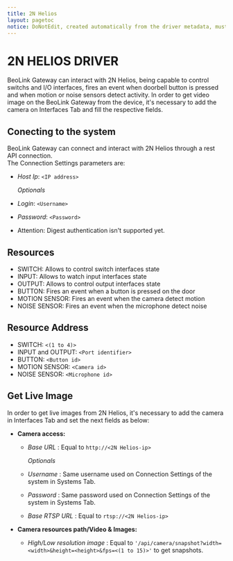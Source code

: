 ```yaml
---
title: 2N Helios
layout: pagetoc
notice: DoNotEdit, created automatically from the driver metadata, must be updated on the driver itself
---
```

2N HELIOS DRIVER
================

BeoLink Gateway can interact with 2N Helios, being capable to control switchs and I/O interfaces, fires an event when doorbell button is pressed and when motion or noise sensors detect activity.
In order to get video image on the BeoLink Gateway from the device, it's necessary to add the camera on Interfaces Tab and fill the respective fields.

Conecting to the system
-----------------------
  
BeoLink Gateway can connect and interact with 2N Helios through a rest API connection.  
The Connection Settings parameters are:

* *Host Ip*: ```<IP address>```

    *Optionals*
* *Login*: ```<Username>```
* *Password*: ```<Password>```

+ Attention: Digest authentication isn't supported yet.
  
Resources
---------
  
  + SWITCH: Allows to control switch interfaces state
  + INPUT: Allows to watch input interfaces state
  + OUTPUT: Allows to control output interfaces state
  + BUTTON: Fires an event when a button is pressed on the door
  + MOTION SENSOR: Fires an event when the camera detect motion
  + NOISE SENSOR: Fires an event when the microphone detect noise

Resource Address
----------------

  + SWITCH: ```<(1 to 4)>```
  + INPUT and OUTPUT: ```<Port identifier>```
  + BUTTON: ```<Button id>```
  + MOTION SENSOR: ```<Camera id>```
  + NOISE SENSOR: ```<Microphone id>```

Get Live Image
-----------------

In order to get live images from 2N Helios, it's necessary to add the camera in Interfaces Tab and set the next fields as below:

* **Camera access:**

  * *Base URL* : Equal to ```http://<2N Helios-ip>```
  
      *Optionals*
  * *Username* : Same username used on Connection Settings of the system in Systems Tab.
  * *Password* : Same password used on Connection Settings of the system in Systems Tab.
  * *Base RTSP URL* : Equal to ```rtsp://<2N Helios-ip>```

* **Camera resources path/Video & Images:**

  * *High/Low resolution image* : Equal to ```'/api/camera/snapshot?width=<width>&height=<height>&fps=<(1 to 15)>'``` to get snapshots.

